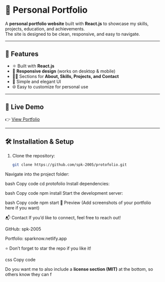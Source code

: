 # 🌟 Personal Portfolio

A **personal portfolio website** built with **React.js** to showcase my skills, projects, education, and achievements.  
The site is designed to be clean, responsive, and easy to navigate.

---

## 🚀 Features
- ⚛️ Built with **React.js**
- 📱 **Responsive design** (works on desktop & mobile)
- 🧑‍💻 Sections for **About, Skills, Projects, and Contact**
- 🎨 Simple and elegant UI
- 🌐 Easy to customize for personal use

---

## 🔗 Live Demo
👉 [View Portfolio](https://sparknow.netlify.app/)

---

## 🛠️ Installation & Setup
1. Clone the repository:
   ```bash
   git clone https://github.com/spk-2005/protofolio.git
Navigate into the project folder:

bash
Copy code
cd protofolio
Install dependencies:

bash
Copy code
npm install
Start the development server:

bash
Copy code
npm start
📸 Preview
(Add screenshots of your portfolio here if you want)

📬 Contact
If you’d like to connect, feel free to reach out!

GitHub: spk-2005

Portfolio: sparknow.netlify.app

⭐ Don’t forget to star the repo if you like it!

css
Copy code

Do you want me to also include a **license section (MIT)** at the bottom, so others know they can f
